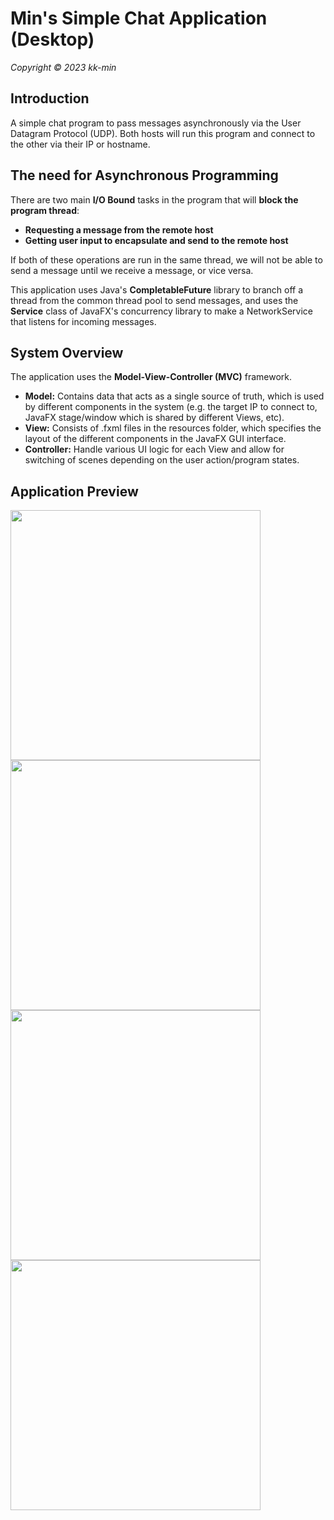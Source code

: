 # Min's Simple Chat Application (Desktop)
_Copyright © 2023 kk-min_

## Introduction
A simple chat program to pass messages asynchronously via the User Datagram Protocol (UDP). Both hosts will run this program and connect to the other via their IP or hostname.

## The need for Asynchronous Programming
There are two main **I/O Bound** tasks in the program that will **block the program thread**:
- **Requesting a message from the remote host**
- **Getting user input to encapsulate and send to the remote host**

If both of these operations are run in the same thread, we will not be able to send a message until we receive a message, or vice versa. 

This application uses Java's **CompletableFuture** library to branch off a thread from the common thread pool to send messages, and uses the **Service** class of JavaFX's concurrency library to make a NetworkService that listens for incoming messages.

## System Overview
The application uses the **Model-View-Controller (MVC)** framework.
- **Model:** Contains data that acts as a single source of truth, which is used by different components in the system (e.g. the target IP to connect to, JavaFX stage/window which is shared by different Views, etc).
- **View:** Consists of .fxml files in the resources folder, which specifies the layout of the different components in the JavaFX GUI interface.
- **Controller:** Handle various UI logic for each View and allow for switching of scenes depending on the user action/program states.

## Application Preview
<img src=https://user-images.githubusercontent.com/76023265/183324733-5c13926d-b000-45c8-b804-1e0da49c7ee9.jpg width="400"/> <img src=https://user-images.githubusercontent.com/76023265/183324795-429c89cb-8cd6-4fbc-b63e-c398758aaf2d.jpg width="400"/>
<img src=https://user-images.githubusercontent.com/76023265/183324820-a8f1e67c-be1e-418d-9283-822f5b2bbc9a.jpg width="400"/> <img src=https://user-images.githubusercontent.com/76023265/183324833-87e3ef36-4895-48e1-b8b7-8621c08c19ab.jpg width="400"/>
